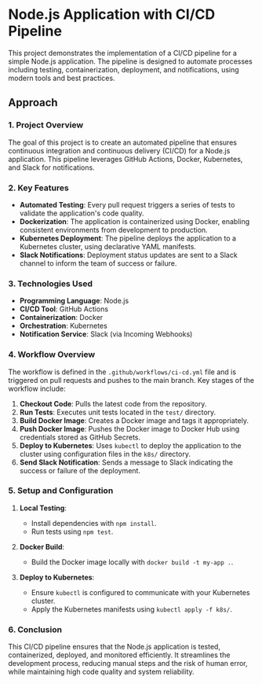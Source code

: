 # Node.js Application with CI/CD Pipeline

This project demonstrates the implementation of a CI/CD pipeline for a simple Node.js application. The pipeline is designed to automate processes including testing, containerization, deployment, and notifications, using modern tools and best practices.

## Approach

### 1. **Project Overview**
The goal of this project is to create an automated pipeline that ensures continuous integration and continuous delivery (CI/CD) for a Node.js application. This pipeline leverages GitHub Actions, Docker, Kubernetes, and Slack for notifications.

### 2. **Key Features**
- **Automated Testing**: Every pull request triggers a series of tests to validate the application's code quality.
- **Dockerization**: The application is containerized using Docker, enabling consistent environments from development to production.
- **Kubernetes Deployment**: The pipeline deploys the application to a Kubernetes cluster, using declarative YAML manifests.
- **Slack Notifications**: Deployment status updates are sent to a Slack channel to inform the team of success or failure.

### 3. **Technologies Used**
- **Programming Language**: Node.js
- **CI/CD Tool**: GitHub Actions
- **Containerization**: Docker
- **Orchestration**: Kubernetes
- **Notification Service**: Slack (via Incoming Webhooks)

### 4. **Workflow Overview**
The workflow is defined in the `.github/workflows/ci-cd.yml` file and is triggered on pull requests and pushes to the main branch. Key stages of the workflow include:

1. **Checkout Code**: Pulls the latest code from the repository.
2. **Run Tests**: Executes unit tests located in the `test/` directory.
3. **Build Docker Image**: Creates a Docker image and tags it appropriately.
4. **Push Docker Image**: Pushes the Docker image to Docker Hub using credentials stored as GitHub Secrets.
5. **Deploy to Kubernetes**: Uses `kubectl` to deploy the application to the cluster using configuration files in the `k8s/` directory.
6. **Send Slack Notification**: Sends a message to Slack indicating the success or failure of the deployment.

### 5. **Setup and Configuration**
1. **Local Testing**:
   - Install dependencies with `npm install`.
   - Run tests using `npm test`.

2. **Docker Build**:
   - Build the Docker image locally with `docker build -t my-app .`.

3. **Deploy to Kubernetes**:
   - Ensure `kubectl` is configured to communicate with your Kubernetes cluster.
   - Apply the Kubernetes manifests using `kubectl apply -f k8s/`.

### 6. **Conclusion**
This CI/CD pipeline ensures that the Node.js application is tested, containerized, deployed, and monitored efficiently. It streamlines the development process, reducing manual steps and the risk of human error, while maintaining high code quality and system reliability.
